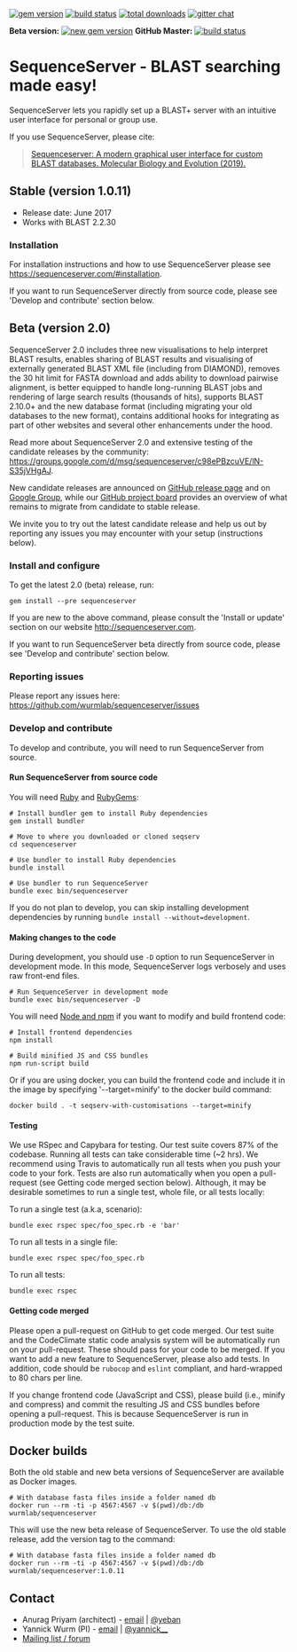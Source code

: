 [![gem version](https://img.shields.io/badge/version-1.0.x%20(old%20stable)-green.svg)](http://rubygems.org/gems/sequenceserver)
[![build status](https://secure.travis-ci.org/wurmlab/sequenceserver.png?branch=1.0.x)](https://travis-ci.org/wurmlab/sequenceserver)
[![total downloads](http://ruby-gem-downloads-badge.herokuapp.com/sequenceserver?type=total&color=brightgreen)](http://rubygems.org/gems/sequenceserver)
[![gitter chat](https://badges.gitter.im/gitterHQ/gitter.png)](https://gitter.im/wurmlab/sequenceserver)

**Beta version:** 
[![new gem version](https://img.shields.io/badge/version-2.0%20(beta)-yellowgreen.svg)](http://rubygems.org/gems/sequenceserver) **GitHub Master:** [![build status](https://secure.travis-ci.org/wurmlab/sequenceserver.png)](https://travis-ci.org/wurmlab/sequenceserver)




<!--[![code climate](https://codeclimate.com/github/wurmlab/sequenceserver/badges/gpa.svg)](https://codeclimate.com/github/wurmlab/sequenceserver)-->
<!--[![coverage](https://codeclimate.com/github/wurmlab/sequenceserver/badges/coverage.svg)](https://codeclimate.com/github/wurmlab/sequenceserver)-->
<!--[![browser matrix](https://saucelabs.com/browser-matrix/yeban.svg)](https://saucelabs.com/u/yeban)-->

# SequenceServer - BLAST searching made easy!

SequenceServer lets you rapidly set up a BLAST+ server with an intuitive user interface for personal or group use.

If you use SequenceServer, please cite:

> [Sequenceserver: A modern graphical user interface for custom BLAST
  databases. Molecular Biology and Evolution
  (2019).](https://doi.org/10.1093/molbev/msz185)


## Stable (version 1.0.11)

- Release date: June 2017
- Works with BLAST 2.2.30

### Installation

For installation instructions and how to use SequenceServer please see
https://sequenceserver.com/#installation.

If you want to run SequenceServer directly from source code, please see
'Develop and contribute' section below.

## Beta (version 2.0)

SequenceServer 2.0 includes three new visualisations to help interpret BLAST results, enables sharing of BLAST results and visualising of externally generated BLAST XML file (including from DIAMOND), removes the 30 hit limit for FASTA download and adds ability to download pairwise alignment, is better equipped to handle long-running BLAST jobs and rendering of large search results (thousands of hits), supports BLAST 2.10.0+ and the new database format (including migrating your old databases to the new format), contains additional hooks for integrating as part of other websites and several other enhancements under the hood.

Read more about SequenceServer 2.0 and extensive testing of the candidate releases by the community: https://groups.google.com/d/msg/sequenceserver/c98ePBzcuVE/lN-S35jVHgAJ.

New candidate releases are announced on [GitHub release page](https://github.com/wurmlab/sequenceserver/releases) and on [Google Group](https://groups.google.com/forum/#!forum/sequenceserver/), while our [GitHub project board](https://github.com/wurmlab/sequenceserver/projects/3) provides an overview of what remains to migrate from candidate to stable release.

We invite you to try out the latest candidate release and help us out by reporting any issues you may encounter with your setup (instructions below).

### Install and configure

To get the latest 2.0 (beta) release, run:

    gem install --pre sequenceserver

If you are new to the above command, please consult the 'Install or update'
section on our website http://sequenceserver.com.

If you want to run SequenceServer beta directly from source code, please see
'Develop and contribute' section below.

### Reporting issues

Please report any issues here: https://github.com/wurmlab/sequenceserver/issues

### Develop and contribute

To develop and contribute, you will need to run SequenceServer from source.

#### Run SequenceServer from source code

You will need [Ruby](https://www.ruby-lang.org/en/) and [RubyGems](https://rubygems.org/):

    # Install bundler gem to install Ruby dependencies
    gem install bundler

    # Move to where you downloaded or cloned seqserv
    cd sequenceserver

    # Use bundler to install Ruby dependencies
    bundle install

    # Use bundler to run SequenceServer
    bundle exec bin/sequenceserver


If you do not plan to develop, you can skip installing development dependencies
by running `bundle install --without=development`.

#### Making changes to the code

During development, you should use `-D` option to run SequenceServer in development mode. In this mode, SequenceServer logs verbosely and uses raw front-end files.

    # Run SequenceServer in development mode
    bundle exec bin/sequenceserver -D

You will need [Node and npm](https://nodejs.org/) if you want to modify and build frontend code:

    # Install frontend dependencies
    npm install

    # Build minified JS and CSS bundles
    npm run-script build

Or if you are using docker, you can build the frontend code and include it in the image by specifying '--target=minify' to the docker build command:

    docker build . -t seqserv-with-customisations --target=minify

#### Testing

We use RSpec and Capybara for testing. Our test suite covers 87% of the codebase. Running all tests can take considerable time (~2 hrs). We recommend using Travis to automatically run all tests when you push your code to your fork. Tests are also run automatically when you open a pull-request (see Getting code merged section below). Although, it may be desirable sometimes to run a single test, whole file, or all tests locally:

To run a single test (a.k.a, scenario):

    bundle exec rspec spec/foo_spec.rb -e 'bar'

To run all tests in a single file:

    bundle exec rspec spec/foo_spec.rb

To run all tests:

    bundle exec rspec

#### Getting code merged

Please open a pull-request on GitHub to get code merged. Our test suite and the CodeClimate static code analysis system will be automatically run on your pull-request. These should pass for your code to be merged. If you want to add a new feature to SequenceServer, please also add tests. In addition, code should be `rubocop` and `eslint` compliant, and hard-wrapped to 80 chars per line.

If you change frontend code (JavaScript and CSS), please build (i.e., minify and compress) and commit the resulting JS and CSS bundles before opening a pull-request. This is because SequenceServer is run in production mode by the test suite.

## Docker builds

Both the old stable and new beta versions of SequenceServer are available as
Docker images.

```
# With database fasta files inside a folder named db
docker run --rm -ti -p 4567:4567 -v $(pwd)/db:/db wurmlab/sequenceserver
```

This will use the new beta release of SequenceServer. To use the old stable
release, add the version tag to the command:

```
# With database fasta files inside a folder named db
docker run --rm -ti -p 4567:4567 -v $(pwd)/db:/db wurmlab/sequenceserver:1.0.11
```

## Contact

* Anurag Priyam (architect) - [email](mailto:anurag08priyam@gmail.com) | [@yeban](//twitter.com/yeban)
* Yannick Wurm  (PI) - [email](mailto:yannickwurm@gmail.com) | [@yannick\_\_](//twitter.com/yannick__)
* [Mailing list / forum](https://groups.google.com/forum/#!forum/sequenceserver)
